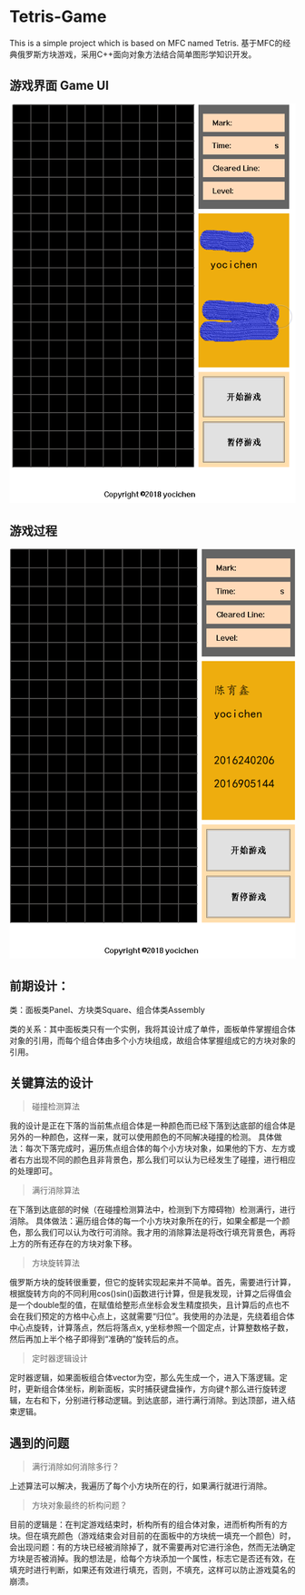 # Tetris-Game
This is a simple project which is based on MFC named Tetris.
基于MFC的经典俄罗斯方块游戏，采用C++面向对象方法结合简单图形学知识开发。

## 游戏界面 Game UI
![游戏界面](https://github.com/yocichenyx/Tetris-Game/blob/master/界面.png)

## 游戏过程
![Watch the video](https://github.com/yocichenyx/Tetris-Game/blob/master/GIF.gif)

## 前期设计：
类：面板类Panel、方块类Square、组合体类Assembly

类的关系：其中面板类只有一个实例，我将其设计成了单件，面板单件掌握组合体对象的引用，而每个组合体由多个小方块组成，故组合体掌握组成它的方块对象的引用。

## 关键算法的设计
>碰撞检测算法

我的设计是正在下落的当前焦点组合体是一种颜色而已经下落到达底部的组合体是另外的一种颜色，这样一来，就可以使用颜色的不同解决碰撞的检测。
具体做法：每次下落完成时，遍历焦点组合体的每个小方块对象，如果他的下方、左方或者右方出现不同的颜色且非背景色，那么我们可以认为已经发生了碰撞，进行相应的处理即可。
>满行消除算法

在下落到达底部的时候（在碰撞检测算法中，检测到下方障碍物）检测满行，进行消除。
具体做法：遍历组合体的每一个小方块对象所在的行，如果全都是一个颜色，那么我们可以认为改行可消除。我才用的消除算法是将改行填充背景色，再将上方的所有还存在的方块对象下移。
>方块旋转算法

俄罗斯方块的旋转很重要，但它的旋转实现起来并不简单。首先，需要进行计算，根据旋转方向的不同利用cos()sin()函数进行计算，但是我发现，计算之后得值会是一个double型的值，在赋值给整形点坐标会发生精度损失，且计算后的点也不会在我们预定的方格中心点上，这就需要“归位”。我使用的办法是，先绕着组合体中心点旋转，计算落点，然后将落点x, y坐标参照一个固定点，计算整数格子数，然后再加上半个格子即得到“准确的”旋转后的点。
>定时器逻辑设计

定时器逻辑，如果面板组合体vector为空，那么先生成一个，进入下落逻辑。定时，更新组合体坐标，刷新面板，实时捕获键盘操作，方向键↑那么进行旋转逻辑，左右和下，分别进行移动逻辑。到达底部，进行满行消除。到达顶部，进入结束逻辑。

## 遇到的问题
>满行消除如何消除多行？

上述算法可以解决，我遍历了每个小方块所在的行，如果满行就进行消除。
>方块对象最终的析构问题？

目前的逻辑是：在判定游戏结束时，析构所有的组合体对象，进而析构所有的方块。但在填充颜色（游戏结束会对目前的在面板中的方块统一填充一个颜色）时，会出现问题：有的方块已经被消除掉了，就不需要再对它进行涂色，然而无法确定方块是否被消掉。我的想法是，给每个方块添加一个属性，标志它是否还有效，在填充时进行判断，如果还有效进行填充，否则，不填充，这样可以防止游戏莫名的崩溃。

